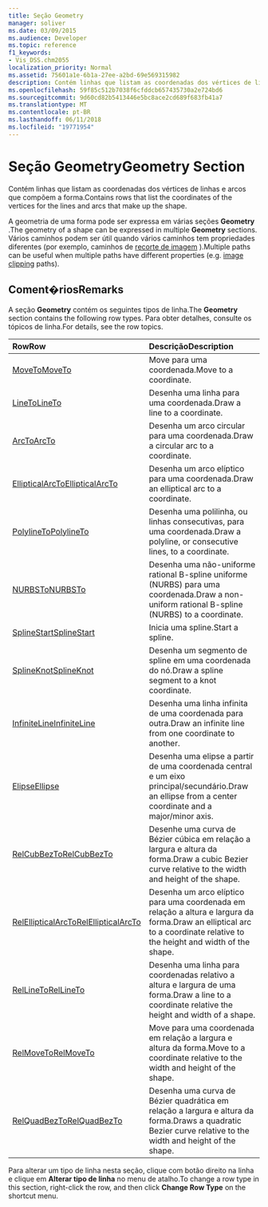 ```yaml
---
title: Seção Geometry
manager: soliver
ms.date: 03/09/2015
ms.audience: Developer
ms.topic: reference
f1_keywords:
- Vis_DSS.chm2055
localization_priority: Normal
ms.assetid: 75601a1e-6b1a-27ee-a2bd-69e569315982
description: Contém linhas que listam as coordenadas dos vértices de linhas e arcos que compõem a forma.
ms.openlocfilehash: 59f85c512b7038f6cfddcb657435730a2e724bd6
ms.sourcegitcommit: 9d60cd82b5413446e5bc8ace2cd689f683fb41a7
ms.translationtype: MT
ms.contentlocale: pt-BR
ms.lasthandoff: 06/11/2018
ms.locfileid: "19771954"
---
```

# <a name="geometry-section"></a><span data-ttu-id="b4c6d-103">Seção Geometry</span><span class="sxs-lookup"><span data-stu-id="b4c6d-103">Geometry Section</span></span>

<span data-ttu-id="b4c6d-104">Contém linhas que listam as coordenadas dos vértices de linhas e arcos que compõem a forma.</span><span class="sxs-lookup"><span data-stu-id="b4c6d-104">Contains rows that list the coordinates of the vertices for the lines and arcs that make up the shape.</span></span> 
  
<span data-ttu-id="b4c6d-105">A geometria de uma forma pode ser expressa em várias seções **Geometry** .</span><span class="sxs-lookup"><span data-stu-id="b4c6d-105">The geometry of a shape can be expressed in multiple **Geometry** sections.</span></span> <span data-ttu-id="b4c6d-106">Vários caminhos podem ser útil quando vários caminhos tem propriedades diferentes (por exemplo, caminhos de [recorte de imagem](clippingpath-cell-foreign-image-info-section.md) ).</span><span class="sxs-lookup"><span data-stu-id="b4c6d-106">Multiple paths can be useful when multiple paths have different properties (e.g. [image clipping](clippingpath-cell-foreign-image-info-section.md) paths).</span></span> 
  
## <a name="remarks"></a><span data-ttu-id="b4c6d-107">Coment�rios</span><span class="sxs-lookup"><span data-stu-id="b4c6d-107">Remarks</span></span>

<span data-ttu-id="b4c6d-108">A seção **Geometry** contém os seguintes tipos de linha.</span><span class="sxs-lookup"><span data-stu-id="b4c6d-108">The **Geometry** section contains the following row types.</span></span> <span data-ttu-id="b4c6d-109">Para obter detalhes, consulte os tópicos de linha.</span><span class="sxs-lookup"><span data-stu-id="b4c6d-109">For details, see the row topics.</span></span> 
  
|<span data-ttu-id="b4c6d-110">**Row**</span><span class="sxs-lookup"><span data-stu-id="b4c6d-110">**Row**</span></span>|<span data-ttu-id="b4c6d-111">**Descrição**</span><span class="sxs-lookup"><span data-stu-id="b4c6d-111">**Description**</span></span>|
|:-----|:-----|
|[<span data-ttu-id="b4c6d-112">MoveTo</span><span class="sxs-lookup"><span data-stu-id="b4c6d-112">MoveTo</span></span>](moveto-row-geometry-section.md) <br/> |<span data-ttu-id="b4c6d-113">Move para uma coordenada.</span><span class="sxs-lookup"><span data-stu-id="b4c6d-113">Move to a coordinate.</span></span>  <br/> |
|[<span data-ttu-id="b4c6d-114">LineTo</span><span class="sxs-lookup"><span data-stu-id="b4c6d-114">LineTo</span></span>](lineto-row-geometry-section.md) <br/> |<span data-ttu-id="b4c6d-115">Desenha uma linha para uma coordenada.</span><span class="sxs-lookup"><span data-stu-id="b4c6d-115">Draw a line to a coordinate.</span></span>  <br/> |
|[<span data-ttu-id="b4c6d-116">ArcTo</span><span class="sxs-lookup"><span data-stu-id="b4c6d-116">ArcTo</span></span>](arcto-row-geometry-section.md) <br/> |<span data-ttu-id="b4c6d-117">Desenha um arco circular para uma coordenada.</span><span class="sxs-lookup"><span data-stu-id="b4c6d-117">Draw a circular arc to a coordinate.</span></span>  <br/> |
|[<span data-ttu-id="b4c6d-118">EllipticalArcTo</span><span class="sxs-lookup"><span data-stu-id="b4c6d-118">EllipticalArcTo</span></span>](ellipticalarcto-row-geometry-section.md) <br/> |<span data-ttu-id="b4c6d-119">Desenha um arco elíptico para uma coordenada.</span><span class="sxs-lookup"><span data-stu-id="b4c6d-119">Draw an elliptical arc to a coordinate.</span></span>  <br/> |
|[<span data-ttu-id="b4c6d-120">PolylineTo</span><span class="sxs-lookup"><span data-stu-id="b4c6d-120">PolylineTo</span></span>](polylineto-row-geometry-section.md) <br/> |<span data-ttu-id="b4c6d-121">Desenha uma polilinha, ou linhas consecutivas, para uma coordenada.</span><span class="sxs-lookup"><span data-stu-id="b4c6d-121">Draw a polyline, or consecutive lines, to a coordinate.</span></span>  <br/> |
|[<span data-ttu-id="b4c6d-122">NURBSTo</span><span class="sxs-lookup"><span data-stu-id="b4c6d-122">NURBSTo</span></span>](nurbsto-row-geometry-section.md) <br/> |<span data-ttu-id="b4c6d-123">Desenha uma não-uniforme rational B-spline uniforme (NURBS) para uma coordenada.</span><span class="sxs-lookup"><span data-stu-id="b4c6d-123">Draw a non-uniform rational B-spline (NURBS) to a coordinate.</span></span>  <br/> |
|[<span data-ttu-id="b4c6d-124">SplineStart</span><span class="sxs-lookup"><span data-stu-id="b4c6d-124">SplineStart</span></span>](splinestart-row-geometry-section.md) <br/> |<span data-ttu-id="b4c6d-125">Inicia uma spline.</span><span class="sxs-lookup"><span data-stu-id="b4c6d-125">Start a spline.</span></span>  <br/> |
|[<span data-ttu-id="b4c6d-126">SplineKnot</span><span class="sxs-lookup"><span data-stu-id="b4c6d-126">SplineKnot</span></span>](splineknot-row-geometry-section.md) <br/> |<span data-ttu-id="b4c6d-127">Desenha um segmento de spline em uma coordenada do nó.</span><span class="sxs-lookup"><span data-stu-id="b4c6d-127">Draw a spline segment to a knot coordinate.</span></span>  <br/> |
|[<span data-ttu-id="b4c6d-128">InfiniteLine</span><span class="sxs-lookup"><span data-stu-id="b4c6d-128">InfiniteLine</span></span>](infiniteline-row-geometry-section.md) <br/> |<span data-ttu-id="b4c6d-129">Desenha uma linha infinita de uma coordenada para outra.</span><span class="sxs-lookup"><span data-stu-id="b4c6d-129">Draw an infinite line from one coordinate to another.</span></span>  <br/> |
|[<span data-ttu-id="b4c6d-130">Elipse</span><span class="sxs-lookup"><span data-stu-id="b4c6d-130">Ellipse</span></span>](ellipse-row-geometry-section.md) <br/> |<span data-ttu-id="b4c6d-131">Desenha uma elipse a partir de uma coordenada central e um eixo principal/secundário.</span><span class="sxs-lookup"><span data-stu-id="b4c6d-131">Draw an ellipse from a center coordinate and a major/minor axis.</span></span>  <br/> |
|[<span data-ttu-id="b4c6d-132">RelCubBezTo</span><span class="sxs-lookup"><span data-stu-id="b4c6d-132">RelCubBezTo</span></span>](relcubbezto-row-geometry-section.md) <br/> |<span data-ttu-id="b4c6d-133">Desenhe uma curva de Bézier cúbica em relação a largura e altura da forma.</span><span class="sxs-lookup"><span data-stu-id="b4c6d-133">Draw a cubic Bezier curve relative to the width and height of the shape.</span></span>  <br/> |
|[<span data-ttu-id="b4c6d-134">RelEllipticalArcTo</span><span class="sxs-lookup"><span data-stu-id="b4c6d-134">RelEllipticalArcTo</span></span>](relellipticalarcto-row-geometry-section.md) <br/> |<span data-ttu-id="b4c6d-135">Desenha um arco elíptico para uma coordenada em relação a altura e largura da forma.</span><span class="sxs-lookup"><span data-stu-id="b4c6d-135">Draw an elliptical arc to a coordinate relative to the height and width of the shape.</span></span>  <br/> |
|[<span data-ttu-id="b4c6d-136">RelLineTo</span><span class="sxs-lookup"><span data-stu-id="b4c6d-136">RelLineTo</span></span>](rellineto-row-geometry-section.md) <br/> |<span data-ttu-id="b4c6d-137">Desenha uma linha para coordenadas relativo a altura e largura de uma forma.</span><span class="sxs-lookup"><span data-stu-id="b4c6d-137">Draw a line to a coordinate relative the height and width of a shape.</span></span>  <br/> |
|[<span data-ttu-id="b4c6d-138">RelMoveTo</span><span class="sxs-lookup"><span data-stu-id="b4c6d-138">RelMoveTo</span></span>](relmoveto-row-geometry-section.md) <br/> |<span data-ttu-id="b4c6d-139">Move para uma coordenada em relação a largura e altura da forma.</span><span class="sxs-lookup"><span data-stu-id="b4c6d-139">Move to a coordinate relative to the width and height of the shape.</span></span>  <br/> |
|[<span data-ttu-id="b4c6d-140">RelQuadBezTo</span><span class="sxs-lookup"><span data-stu-id="b4c6d-140">RelQuadBezTo</span></span>](relquadbezto-row-geometry-section.md) <br/> |<span data-ttu-id="b4c6d-141">Desenha uma curva de Bézier quadrática em relação a largura e altura da forma.</span><span class="sxs-lookup"><span data-stu-id="b4c6d-141">Draws a quadratic Bezier curve relative to the width and height of the shape.</span></span>  <br/> |
   
<span data-ttu-id="b4c6d-142">Para alterar um tipo de linha nesta seção, clique com botão direito na linha e clique em **Alterar tipo de linha** no menu de atalho.</span><span class="sxs-lookup"><span data-stu-id="b4c6d-142">To change a row type in this section, right-click the row, and then click **Change Row Type** on the shortcut menu.</span></span> 
  

